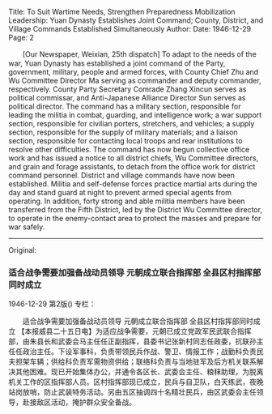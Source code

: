Title: To Suit Wartime Needs, Strengthen Preparedness Mobilization Leadership: Yuan Dynasty Establishes Joint Command; County, District, and Village Commands Established Simultaneously
Author:
Date: 1946-12-29
Page: 2

　　[Our Newspaper, Weixian, 25th dispatch] To adapt to the needs of the war, Yuan Dynasty has established a joint command of the Party, government, military, people and armed forces, with County Chief Zhu and Wu Committee Director Ma serving as commander and deputy commander, respectively. County Party Secretary Comrade Zhang Xincun serves as political commissar, and Anti-Japanese Alliance Director Sun serves as political director. The command has a military section, responsible for leading the militia in combat, guarding, and intelligence work; a war support section, responsible for civilian porters, stretchers, and vehicles; a supply section, responsible for the supply of military materials; and a liaison section, responsible for contacting local troops and rear institutions to resolve other difficulties. The command has now begun collective office work and has issued a notice to all district chiefs, Wu Committee directors, and grain and forage assistants, to detach from the office work for district command personnel. District and village commands have now been established. Militia and self-defense forces practice martial arts during the day and stand guard at night to prevent armed special agents from operating. In addition, forty strong and able militia members have been transferred from the Fifth District, led by the District Wu Committee director, to operate in the enemy-contact area to protect the masses and prepare for war safely.



<hr /> 

Original: 


### 适合战争需要加强备战动员领导  元朝成立联合指挥部  全县区村指挥部同时成立

1946-12-29
第2版()
专栏：

　　适合战争需要加强备战动员领导
    元朝成立联合指挥部
    全县区村指挥部同时成立
    【本报威县二十五日电】为适应战争需要，元朝已成立党政军民武联合指挥部，由朱县长和武委会马主任任正副指挥，县委书记张新村同志任政委，抗联孙主任任政治主任。下设军事科，负责带领民兵作战、警卫、情报工作；战勤科负责民夫担架车辆；供给科负责军需物资供给；联络科负责与当地驻军及后方机关联系解决其他困难。现已开始集体办公，并通令各区长、武委会主任、粮秣助理，为脱离机关工作的区指挥部人员。区村指挥部现已成立，民兵与自卫队，白天练武，夜晚站岗放哨，防止武装特务活动。另由五区抽调四十名精壮民兵，由区武委会主任领导，赴接敌区活动，掩护群众安全备战。
